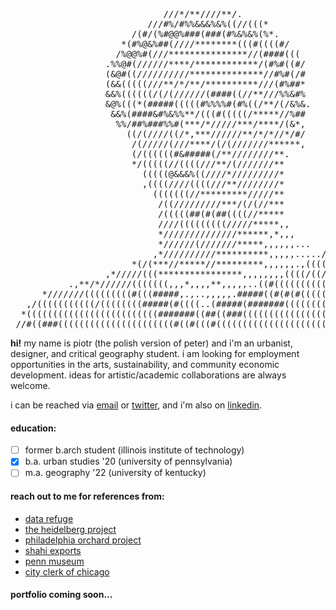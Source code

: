 <!-- <img src="/bridge.JPG" width="256"> -->                                              

<pre>
                             ///*/**////**/.                                    
                          ///#%/#%%&&&%&%((//(((*                               
                       /(#/(%#@@%###(###(#%&%&%(%*.                             
                     *(#%@&%##(////********(((#((((#/                           
                    /%@@%#(///***************//(####(((                         
                  .%%@#(//////****/************/(#%#((#/                        
                  (&@#((//////////**************//#%#(/#                        
                  (&&(((((///**/*/**/**********///(#%##*                        
                  &&%((((((/(/(//////(####((//**///%%&#%                        
                  &@%(((*(#####(((((#%%%%#(#%((/**/(/&%&.                       
                   &&%(####&#%&%%**/(((#(((((/*****//%##                        
                    %%/##%###%%#(***/*/////***/****/(&*,                        
                      ((/(////((/*,***//////**/*/*//*/#/                        
                       /(/////(///****/(/(///////******,                        
                       (/((((((#&#####(/**////////**.                           
                       */(((((//((((///**/(///////**                            
                         (((((@&&&%((////*/////////*                            
                         ,((((////((((///**////////*                            
                           (((((((//*********/////**                            
                            /((/////////***/(/(//***                            
                            /(((((##(#(##((((//*****                            
                            ////(((((((((/////*****,,                           
                            *//////////////******,*,,,                          
                            *//////(///////*****,,,,,,...                       
                           ,*//////////**********,,,,,.....//,                  
                       *(/(***//*****//*********,,,,,,.,((((/(//**,             
                  ,*/////(((****************,,,,,,,,((((/((///////////*,        
           .,**/*//////(((((((,,,*,,,,**,,,,,..((#(((((((((((((((((((((////**,  
      *///////(((((((((#(((#####,.,..,,,,,.#####((#(#(#(((((((((((((((//(((////*
   ,/(((((((((((/((((((((#####(#((((..(#####(#######(((((((((((((((((((((((((((/
  *(((((((((((((((((((((((((#######((##((###((((((((((((((((((((((((((###(#((((/
 //#((###((((((((((((((((((((((#((#(((#(((((((((((((((((((((((((((##(########((#
</pre>

**hi!** my name is piotr (the polish version of peter) and i'm an urbanist, designer, and critical geography student. i am looking for employment opportunities in the arts, sustainability, and community economic development. ideas for artistic/academic collaborations are always welcome.

i can be reached via [email](mailto:pwojcik606@gmail.com) or [twitter](https://twitter.com/pioioiotr), and i'm also on [linkedin](https://www.linkedin.com/in/piotr-wojcik-chicago/).

#### education:
- [ ] former b.arch student (illinois institute of technology)
- [x] b.a. urban studies '20 (university of pennsylvania)
- [ ] m.a. geography '22 (university of kentucky)

#### reach out to me for references from:
- [data refuge](https://www.datarefuge.org/)
- [the heidelberg project](https://www.heidelberg.org/)
- [philadelphia orchard project](https://www.phillyorchards.org/)
- [shahi exports](https://www.shahi.co.in/)
- [penn museum](https://www.penn.museum/)
- [city clerk of chicago](https://www.chicityclerk.com/)

#### portfolio coming soon...
